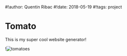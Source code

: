 #!author: Quentin Ribac
#!date: 2018-05-19
#!tags: project

# Tomato
This is my super cool website generator!

!![tomatoes](/media/img/tomatoes.jpg)
